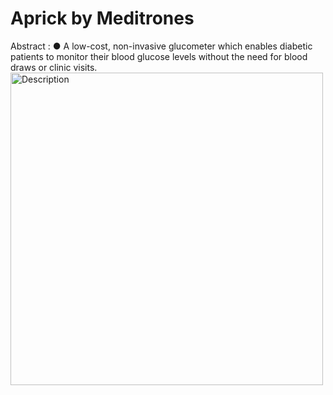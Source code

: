 # Aprick by Meditrones
Abstract : ● A low-cost, non-invasive glucometer which enables diabetic patients to monitor their
 blood glucose levels without the need for blood draws or clinic visits.
 <img src="![Uploading Aprick.jpg…]()
" alt="Description" width="500"/>


 

